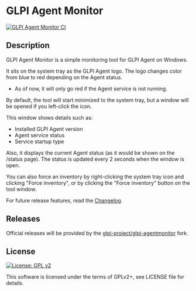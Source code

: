 # GLPI Agent Monitor

[![GLPI Agent Monitor CI](https://github.com/redddcyclone/glpi-agentmonitor/actions/workflows/glpi-agentmonitor-ci.yml/badge.svg)](https://github.com/redddcyclone/glpi-agentmonitor/actions/workflows/glpi-agentmonitor-ci.yml)

## Description

GLPI Agent Monitor is a simple monitoring tool for GLPI Agent on Windows.

It sits on the system tray as the GLPI Agent logo. The logo changes color
from blue to red depending on the Agent status.
 - As of now, it will only go red if the Agent service is not running.

By default, the tool will start minimized to the system tray, but a
window will be opened if you left-click the icon.

This window shows details such as:
 - Installed GLPI Agent version
 - Agent service status
 - Service startup type
 
Also, it displays the current Agent status (as it would be shown on the /status page).
The status is updated every 2 seconds when the window is open.

You can also force an inventory by right-clicking the system tray icon and
clicking "Force inventory", or by clicking the "Force inventory" button
on the tool window.

For future release features, read the [Changelog](CHANGES).

## Releases

Official releases will be provided by the [glpi-project/glpi-agentmonitor](https://github.com/glpi-project/glpi-agentmonitor) fork.

## License

[![License: GPL v2](https://img.shields.io/badge/License-GPL%20v2-blue.svg)](https://www.gnu.org/licenses/old-licenses/gpl-2.0.en.html)

This software is licensed under the terms of GPLv2+, see LICENSE file for
details.
